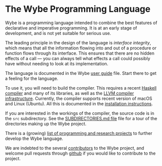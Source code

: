 # The Wybe Programming Language

Wybe is a programming language intended to combine the best features of
declarative and imperative programming.  It is at an early stage of
development, and is not yet suitable for serious use.

The leading principle in the design of the language is
*interface integrity*, which means that all the information flowing into and out of a procedure or function flows through its interface.
This ensures that there are no hidden effects of a call &mdash;
you can always tell what effects a call could possibly have without needing to
look at its implementation.

The language is documented in the Wybe [user guide](WYBE.md) file.
Start there to get a feeling for the language.

To use it, you will need to build the compiler.
This requires a recent [Haskell compiler](https://www.haskell.org/)
and many of its libraries,
as well as the [LLVM compiler infrastructure](https://llvm.org/).
Currently, the compiler supports recent version of macOS and Linux (Ubuntu).
All this is documented in the
[installation instructions](INSTALL.md).

If you are interested in the workings of the compiler, the source code
is in the `src` subdirectory.
See the [SUBDIRECTORIES.md file](SUBDIRECTORIES.md) file for
a tour of the directories making up the Wybe project.

There is a (growing) [list of programming and research projects](PROJECTS.md)
to further develop the Wybe language.

We are indebted to the several [contributors](CONTRIBUTORS.md)
to the Wybe project, and welcome pull requests through
[github](https://github.com/pschachte/wybe/pulls) if you
would like to contribute to the project.
